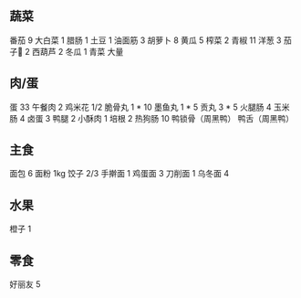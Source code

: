 ## 蔬菜

番茄 9
大白菜 1
腊肠 1
土豆 1
油面筋 3
胡萝卜 8
黄瓜 5
榨菜 2
青椒 11
洋葱 3
茄子🍆 2
西葫芦 2
冬瓜 1
青菜 大量

## 肉/蛋

蛋 33
午餐肉 2
鸡米花 1/2
脆骨丸 1 * 10
墨鱼丸 1 * 5
贡丸 3 * 5
火腿肠 4
玉米肠 4
卤蛋 3
鸭腿 2
小酥肉 1
培根 2
热狗肠 10
鸭锁骨（周黑鸭）
鸭舌（周黑鸭）

## 主食

面包 6
面粉 1kg
饺子 2/3
手擀面 1
鸡蛋面 3
刀削面 1
乌冬面 4

## 水果

橙子 1

## 零食

好丽友 5